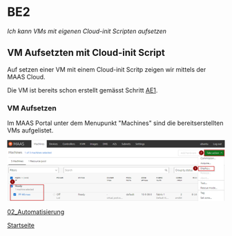 # BE2
*Ich kann VMs mit eigenen Cloud-init Scripten aufsetzen*

## VM Aufsetzten mit Cloud-init Script

Auf setzen einer VM mit einem Cloud-init Scritp zeigen wir mittels der MAAS Cloud.

Die VM ist bereits schon erstellt gemässt Schritt [AE1](https://github.com/ask-yo-girl-about-me/Project-Future/blob/main/01_Grundlage/AE1.md).

### VM Aufsetzen

Im MAAS Portal unter dem Menupunkt "Machines" sind die bereitserstellten VMs aufgelistet.

![BE2_1](../00_Allgemein/images/02_Automatisierung_BE2/BE2_1.png)

[02_Automatisierung](../02_Automatisierung)

[Startseite](https://github.com/ask-yo-girl-about-me/Project-Future)